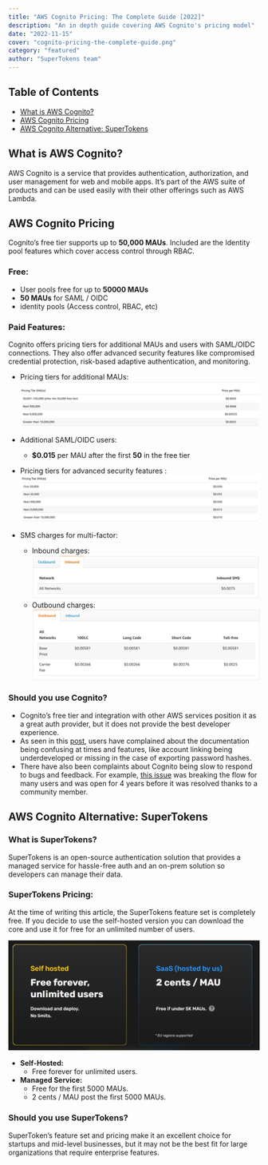 ```yaml
---
title: "AWS Cognito Pricing: The Complete Guide [2022]"
description: "An in depth guide covering AWS Cognito's pricing model"
date: "2022-11-15"
cover: "cognito-pricing-the-complete-guide.png"
category: "featured"
author: "SuperTokens team"
---
```



## Table of Contents
- [What is AWS Cognito?](#what-is-aws-cognito)
- [AWS Cognito Pricing](#aws-cognito-pricing)
- [AWS Cognito Alternative: SuperTokens](#aws-cognito-alternative-supertokens)


## What is AWS Cognito?

AWS Cognito is a service that provides authentication, authorization, and user management for web and mobile apps. It’s part of the AWS suite of products and can be used easily with their other offerings such as AWS Lambda.

## AWS Cognito Pricing

Cognito’s free tier supports up to **50,000 MAUs**. Included are the Identity pool features which cover access control through RBAC.

### Free:
- User pools free for up to **50000 MAUs**
- **50 MAUs** for SAML / OIDC
- identity pools (Access control, RBAC, etc)

### Paid Features:
Cognito offers pricing tiers for additional MAUs and users with SAML/OIDC connections. They also offer advanced security features like compromised credential protection, risk-based adaptive authentication, and monitoring.
- Pricing tiers for additional MAUs:
![Cognito pricing tiers](./cognito_pricing_tiers.png)
- Additional SAML/OIDC users:
  - **$0.015** per MAU after the first **50** in the free tier
- Pricing tiers for advanced security features : 
![Cognito security pricing](./cognito_security_pricing.png)

- SMS charges for multi-factor: 
  - Inbound charges:
  ![sms inbound charge](./cognito_sms_pricing_inbound.png)
  - Outbound charges:
  ![sms outbound charge](./cognito_sms_pricing_outbound.png)

### Should you use Cognito?
- Cognito’s free tier and integration with other AWS services position it as a great auth provider, but it does not provide the best developer experience.
- As seen in this [post](https://theburningmonk.com/2021/03/the-case-for-and-against-amazon-cognito/), users have complained about the documentation being confusing at times and features, like account linking being underdeveloped or missing in the case of exporting password hashes.
- There have also been complaints about Cognito being slow to respond to bugs and feedback. For example, [this issue](https://github.com/aws-amplify/amplify-js/issues/987) was breaking the flow for many users and was open for 4 years before it was resolved thanks to a community member.

## AWS Cognito Alternative: SuperTokens

### What is SuperTokens?
SuperTokens is an open-source authentication solution that provides a managed service for hassle-free auth and an on-prem solution so developers can manage their data.

### SuperTokens Pricing:
At the time of writing this article, the SuperTokens feature set is completely free. If you decide to use the self-hosted version you can download the core and use it for free for an unlimited number of users.

![SuperTokens Pricing](./supertokens_pricing.png)

- **Self-Hosted:**
  - Free forever for unlimited users.
- **Managed Service:**
  - Free for the first 5000 MAUs.
  - 2 cents / MAU post the first 5000 MAUs.

### Should you use SuperTokens?
SuperToken’s feature set and pricing make it an excellent choice for startups and mid-level businesses, but it may not be the best fit for large organizations that require enterprise features.
